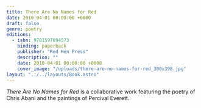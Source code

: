 ```yaml
---
title: There Are No Names for Red
date: 2010-04-01 00:00:00 +0000
draft: false
genre: poetry
editions:
  - isbn: 9781597094573
    binding: paperback
    publisher: "Red Hen Press"
    description: ""
    date: 2010-04-01 00:00:00 +0000
    cover_image: "/uploads/there-are-no-names-for-red_300x398.jpg"
layout: "../../layouts/Book.astro"
---
```


_There Are No Names for Red_ is a collaborative work featuring the poetry of Chris Abani and the paintings of Percival Everett.
